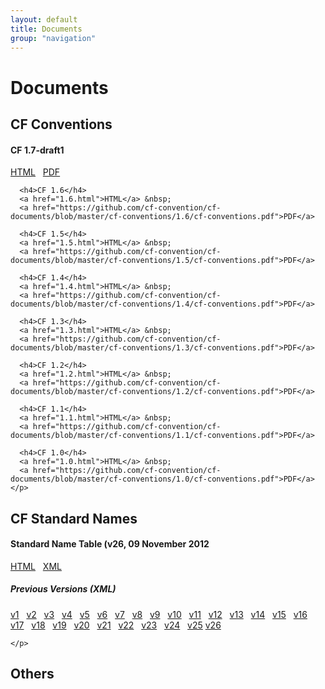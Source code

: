 ```yaml
---
layout: default
title: Documents
group: "navigation"
---
```


<h1>Documents</h1>

<div class="row">
  <div class="col-md-4">
    <h2>CF Conventions</h2>
    <p>
      <h4>CF 1.7-draft1</h4>
      <a href="1.7.html">HTML</a> &nbsp;
      <a href="https://github.com/cf-convention/cf-documents/blob/master/cf-conventions/1.7-draft1/cf-conventions.pdf">PDF</a>
      
      <h4>CF 1.6</h4>
      <a href="1.6.html">HTML</a> &nbsp;
      <a href="https://github.com/cf-convention/cf-documents/blob/master/cf-conventions/1.6/cf-conventions.pdf">PDF</a>
      
      <h4>CF 1.5</h4>
      <a href="1.5.html">HTML</a> &nbsp;
      <a href="https://github.com/cf-convention/cf-documents/blob/master/cf-conventions/1.5/cf-conventions.pdf">PDF</a>
      
      <h4>CF 1.4</h4>
      <a href="1.4.html">HTML</a> &nbsp;
      <a href="https://github.com/cf-convention/cf-documents/blob/master/cf-conventions/1.4/cf-conventions.pdf">PDF</a>
      
      <h4>CF 1.3</h4>
      <a href="1.3.html">HTML</a> &nbsp;
      <a href="https://github.com/cf-convention/cf-documents/blob/master/cf-conventions/1.3/cf-conventions.pdf">PDF</a>
      
      <h4>CF 1.2</h4>
      <a href="1.2.html">HTML</a> &nbsp;
      <a href="https://github.com/cf-convention/cf-documents/blob/master/cf-conventions/1.2/cf-conventions.pdf">PDF</a>
      
      <h4>CF 1.1</h4>
      <a href="1.1.html">HTML</a> &nbsp;
      <a href="https://github.com/cf-convention/cf-documents/blob/master/cf-conventions/1.1/cf-conventions.pdf">PDF</a>
      
      <h4>CF 1.0</h4>
      <a href="1.0.html">HTML</a> &nbsp;
      <a href="https://github.com/cf-convention/cf-documents/blob/master/cf-conventions/1.0/cf-conventions.pdf">PDF</a>
    </p>
  </div>
  <div class="col-md-4">
    <h2>CF Standard Names</h2>
    <p>
      <h4> Standard Name Table (v26, 09 November 2012</h4>
      <a href="standard-names-26.html">HTML</a> &nbsp;
      <a href="http://github.com/cf-convention/cf-documents/blob/master/cf-standard-names/cf-standard-name-table-26.xml">XML</a>
      <h5>Previous Versions (XML)</h5>
      <a href="https://github.com/cf-convention/cf-documents/blob/master/cf-standard-names/cf-standard-name-table.xml">v1</a> &nbsp;
      <a href="https://github.com/cf-convention/cf-documents/blob/master/cf-standard-names/cf-standard-name-table-2.xml">v2</a> &nbsp;
      <a href="https://github.com/cf-convention/cf-documents/blob/master/cf-standard-names/cf-standard-name-table-3.xml">v3</a> &nbsp;
      <a href="https://github.com/cf-convention/cf-documents/blob/master/cf-standard-names/cf-standard-name-table-4.xml">v4</a> &nbsp;
      <a href="https://github.com/cf-convention/cf-documents/blob/master/cf-standard-names/cf-standard-name-table-5.xml">v5</a> &nbsp;
      <a href="https://github.com/cf-convention/cf-documents/blob/master/cf-standard-names/cf-standard-name-table-6.xml">v6</a> &nbsp;
      <a href="https://github.com/cf-convention/cf-documents/blob/master/cf-standard-names/cf-standard-name-table-7.xml">v7</a> &nbsp;
      <a href="https://github.com/cf-convention/cf-documents/blob/master/cf-standard-names/cf-standard-name-table-8.xml">v8</a> &nbsp;
      <a href="https://github.com/cf-convention/cf-documents/blob/master/cf-standard-names/cf-standard-name-table-9.xml">v9</a> &nbsp;
      <a href="https://github.com/cf-convention/cf-documents/blob/master/cf-standard-names/cf-standard-name-table-10.xml">v10</a> &nbsp;
      <a href="https://github.com/cf-convention/cf-documents/blob/master/cf-standard-names/cf-standard-name-table-11.xml">v11</a> &nbsp;
      <a href="https://github.com/cf-convention/cf-documents/blob/master/cf-standard-names/cf-standard-name-table-12.xml">v12</a> &nbsp;
      <a href="https://github.com/cf-convention/cf-documents/blob/master/cf-standard-names/cf-standard-name-table-13.xml">v13</a> &nbsp;
      <a href="https://github.com/cf-convention/cf-documents/blob/master/cf-standard-names/cf-standard-name-table-14.xml">v14</a> &nbsp;
      <a href="https://github.com/cf-convention/cf-documents/blob/master/cf-standard-names/cf-standard-name-table-15.xml">v15</a> &nbsp;
      <a href="https://github.com/cf-convention/cf-documents/blob/master/cf-standard-names/cf-standard-name-table-16.xml">v16</a> &nbsp;
      <a href="https://github.com/cf-convention/cf-documents/blob/master/cf-standard-names/cf-standard-name-table-17.xml">v17</a> &nbsp;
      <a href="https://github.com/cf-convention/cf-documents/blob/master/cf-standard-names/cf-standard-name-table-18.xml">v18</a> &nbsp;
      <a href="https://github.com/cf-convention/cf-documents/blob/master/cf-standard-names/cf-standard-name-table-19.xml">v19</a> &nbsp;
      <a href="https://github.com/cf-convention/cf-documents/blob/master/cf-standard-names/cf-standard-name-table-20.xml">v20</a> &nbsp;
      <a href="https://github.com/cf-convention/cf-documents/blob/master/cf-standard-names/cf-standard-name-table-21.xml">v21</a> &nbsp;
      <a href="https://github.com/cf-convention/cf-documents/blob/master/cf-standard-names/cf-standard-name-table-22.xml">v22</a> &nbsp;
      <a href="https://github.com/cf-convention/cf-documents/blob/master/cf-standard-names/cf-standard-name-table-23.xml">v23</a> &nbsp;
      <a href="https://github.com/cf-convention/cf-documents/blob/master/cf-standard-names/cf-standard-name-table-24.xml">v24</a> &nbsp;
      <a href="https://github.com/cf-convention/cf-documents/blob/master/cf-standard-names/cf-standard-name-table-25.xml">v25</a> 
      <a href="26.html">v26</a> 
  
    </p>  
</div>
  <div class="col-md-4">
    <h2>Others</h2>
    <p></p>
  </div>
</div>


